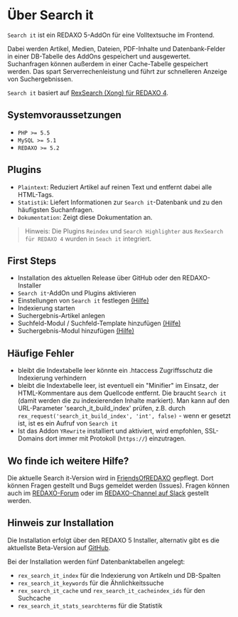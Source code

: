 # Über Search it

`Search it` ist ein REDAXO 5-AddOn für eine Volltextsuche im Frontend.

Dabei werden Artikel, Medien, Dateien, PDF-Inhalte und Datenbank-Felder in einer DB-Tabelle des AddOns gespeichert und ausgewertet. Suchanfragen können außerdem in einer Cache-Tabelle gespeichert werden. Das spart Serverrechenleistung und führt zur schnelleren Anzeige von Suchergebnissen.

`Search it` basiert auf [RexSearch (Xong) für REDAXO 4](https://github.com/xong/rexsearch/).

## Systemvoraussetzungen

* `PHP >= 5.5`
* `MySQL >= 5.1`
* `REDAXO >= 5.2`

## Plugins

* `Plaintext`: Reduziert Artikel auf reinen Text und entfernt dabei alle HTML-Tags. 
* `Statistik`: Liefert Informationen zur `Search it`-Datenbank und zu den häufigsten Suchanfragen.
* `Dokumentation`: Zeigt diese Dokumentation an.

> Hinweis: Die Plugins `Reindex` und `Search Highlighter` aus `RexSearch für REDAXO 4` wurden in `Seach it` integriert.

## First Steps

* Installation des aktuellen Release über GitHub oder den REDAXO-Installer
* `Search it`-AddOn und Plugins aktivieren
* Einstellungen von `Search it` festlegen [(Hilfe)](search_it-settings.md)
* Indexierung starten
* Suchergebnis-Artikel anlegen 
* Suchfeld-Modul / Suchfeld-Template hinzufügen [(Hilfe)](module-form.md)
* Suchergebnis-Modul hinzufügen [(Hilfe)](module-simple.md)

## Häufige Fehler

* bleibt die Indextabelle leer könnte ein .htaccess Zugriffsschutz die Indexierung verhindern
* bleibt die Indextabelle leer, ist eventuell ein "Minifier" im Einsatz, der HTML-Kommentare aus dem Quellcode entfernt.
Die braucht `Search it` (damit werden die zu indexierenden Inhalte markiert). Man kann auf den URL-Parameter 'search_it_build_index' prüfen, z.B. durch `rex_request('search_it_build_index', 'int', false)` - wenn er gesetzt ist, ist es ein Aufruf von `Search it`
* Ist das Addon `YRewrite` installiert und aktiviert, wird empfohlen, SSL-Domains dort immer mit Protokoll (`https://`) einzutragen.

## Wo finde ich weitere Hilfe?

Die aktuelle Search it-Version wird in [FriendsOfREDAXO](https://github.com/friendsofredaxo/search_it) gepflegt. Dort können Fragen gestellt und Bugs gemeldet werden (Issues). Fragen können auch im [REDAXO-Forum](www.redaxo.org/de/forum/) oder im [REDAXO-Channel auf Slack](https://friendsofredaxo.slack.com/messages/redaxo/) gestellt werden.

## Hinweis zur Installation

Die Installation erfolgt über den REDAXO 5 Installer, alternativ gibt es die aktuellste Beta-Version auf [GitHub](https://github.com/friendsofredaxo/search_it). 

Bei der Installation werden fünf Datenbanktabellen angelegt: 
* `rex_search_it_index` für die Indexierung von Artikeln und DB-Spalten
* `rex_search_it_keywords` für die Ähnlichkeitssuche
* `rex_search_it_cache` und `rex_search_it_cacheindex_ids` für den Suchcache
* `rex_search_it_stats_searchterms` für die Statistik
